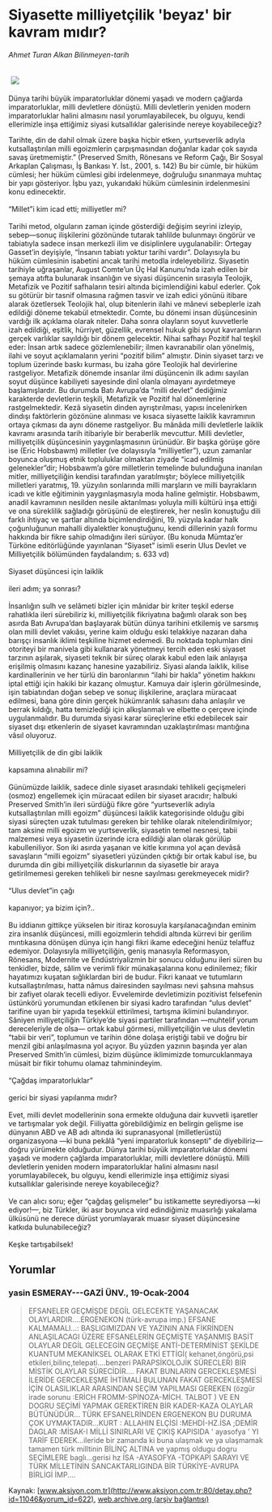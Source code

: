 # Siyasette milliyetçilik 'beyaz' bir kavram mıdır?

*Ahmet Turan Alkan Bilinmeyen-tarih*

<div>
 <font>
  <img border="0" height="1" src="/web/20040525001026im_/http://www.aksiyon.com.tr/images/blank.gif"/>
 </font>
 <font class="content">
  <p>
   <img border="0" hspace="5" src="http://web.archive.org/web/20040525001026im_/http://www.aksiyon.com.tr/resim/475/20.jpg" vspace="5"/>
  </p>
 </font>
 <font class="content">
  Dünya tarihi büyük imparatorluklar dönemi yaşadı ve modern çağlarda imparatorluklar, milli devletlere dönüştü. Milli devletlerin yeniden modern imparatorluklar halini almasını nasıl yorumlayabilecek, bu olguyu, kendi ellerimizle inşa ettiğimiz siyasi kutsallıklar galerisinde nereye koyabileceğiz?
 </font>
 <p>
  <font class="content">
   Tarihte, din de dahil olmak üzere başka hiçbir etken, yurtseverlik adıyla kutsallaştırılan milli egoizmlerin çarpışmasından doğanlar kadar çok sayıda savaş üretmemiştir.” (Preserved Smith, Rönesans ve Reform Çağı, Bir Sosyal Arkaplan Çalışması, İş Bankası Y. İst., 2001, s. 142) Bu bir cümle, bir hüküm cümlesi; her hüküm cümlesi gibi irdelenmeye, doğruluğu sınanmaya muhtaç bir yapı gösteriyor. İşbu yazı, yukarıdaki hüküm cümlesinin irdelenmesini konu edinecektir.
   <br>
    <br/>
    “Millet”i kim icad etti; milliyetler mi?
    <br/>
    <br/>
    Tarihi metod, olguların zaman içinde gösterdiği değişim seyrini izleyip, sebep—sonuç ilişkilerini gözönünde tutarak tahlilde bulunmayı öngörür ve tabiatıyla sadece insan merkezli ilim ve disiplinlere uygulanabilir: Ortegay Gasset’in deyişiyle, “İnsanın tabiatı yoktur tarihi vardır”. Dolayısıyla bu hüküm cümlesinin isabetini ancak tarihi metodla irdeleyebiliriz. Siyasetin tarihiyle uğraşanlar, August Comte’un Üç Hal Kanunu’nda izah edilen bir şemaya atıfta bulunarak insanlığın ve siyasi düşüncenin sırasıyla Teolojik, Metafizik ve Pozitif safhaların tesiri altında biçimlendiğini kabul ederler. Çok su götürür bir tasnif olmasına rağmen tasvir ve izah edici yönünü itibare alarak özetlersek Teolojik hal, olup bitenlerin ilahi ve mânevi sebeplerle izah edildiği döneme tekabül etmektedir. Comte, bu dönemi insan düşüncesinin vardığı ilk açıklama olarak niteler. Daha sonra olayların soyut kuvvetlerle izah edildiği, eşitlik, hürriyet, güzellik, evrensel hukuk gibi soyut kavramların gerçek varlıklar sayıldığı bir dönem gelecektir. Nihai safhayı Pozitif hal teşkil eder: İnsan artık sadece gözlemlenebilir; ilmen kavranabilir olan yönelmiş, ilahi ve soyut açıklamaların yerini “pozitif bilim” almıştır. Dinin siyaset tarzı ve toplum üzerinde baskı kurması, bu izaha göre Teolojik hal devirlerine rastgeliyor. Metafizik dönemde insanlar ilmi düşüncenin ilk adımı sayılan soyut düşünce kabiliyeti sayesinde dinî olanla olmayanı ayırdetmeye başlamışlardır. Bu durumda Batı Avrupa’da “milli devlet” dediğimiz karakterde devletlerin teşkili, Metafizik ve Pozitif hal dönemlerine rastgelmektedir. Kezâ siyasetin dinden ayrıştırılması, yapısı incelenirken dindışı faktörlerin gözönüne alınması ve kısaca siyasette laiklik kavramının ortaya çıkması da aynı döneme rastgeliyor. Bu mânâda milli devletlerle laiklik kavramı arasında tarih itibariyle bir beraberlik mevcuttur. Milli devletler, milliyetçilik düşüncesinin yaygınlaşmasının ürünüdür. Bir başka görüşe göre ise (Eric Hobsbawm) milletler (ve dolayısıyla “milliyetler”), uzun zamanlar boyunca oluşmuş etnik topluluklar olmaktan ziyade “icad edilmiş gelenekler”dir; Hobsbawm’a göre milletlerin temelinde bulunduğuna inanılan mitler, milliyetçiliğin kendisi tarafından yaratılmıştır; böylece milliyetçilik milletleri yaratmış, 19. yüzyılın sonlarında milli marşların ve milli bayrakların icadı ve kitle eğitiminin yaygınlaşmasıyla moda haline gelmiştir. Hobsbawm, anadil kavramının nesilden nesile aktarılması yoluyla milli kültürü inşa ettiği ve ona süreklilik sağladığı görüşünü de eleştirerek, her neslin konuştuğu dili farklı ihtiyaç ve şartlar altında biçimlendirdiğini, 19. yüzyıla kadar halk çoğunluğunun mahalli diyalektler konuştuğunu, kendi dillerinin yazılı formu hakkında bir fikre sahip olmadığını ileri sürüyor. (Bu konuda Mümtaz’er Türköne editörlüğünde yayınlanan “Siyaset” isimli eserin Ulus Devlet ve Milliyetçilik bölümünden faydalandım; s. 633 vd)
    <br/>
    <br/>
    Siyaset düşüncesi için laiklik
    <br/>
    <br/>
    ileri adım; ya sonrası?
    <br/>
    <br/>
    İnsanlığın sulh ve selâmeti bizler için mânidar bir kriter teşkil ederse rahatlıkla ileri sürebiliriz ki, milliyetçilik fikriyatına bağımlı olarak son beş asırda Batı Avrupa’dan başlayarak bütün dünya tarihini etkilemiş ve sarsmış olan milli devlet vakıâsı, yerine kaim olduğu eski telakkiye nazaran daha barışçı insanlık iklimi teşkiline hizmet edemedi. Bu noktada toplumları dini otoriteyi bir manivela gibi kullanarak yönetmeyi tercih eden eski siyaset tarzının aşılarak, siyaseti teknik bir süreç olarak kabul eden laik anlayışa erişilmiş olmasını kazanç hanesine yazabiliriz. Siyasi alanda laiklik, kilise kardinallerinin ve her türlü din baronlarının “ilahi bir hakla” yönetim hakkını iptal ettiği için hakiki bir kazanç olmuştur. Kamuya dair işlerin görülmesinde, işin tabiatından doğan sebep ve sonuç ilişkilerine, araçlara müracaat edilmesi, bana göre dinin gerçek hükümranlık sahasını daha anlaşılır ve berrak kıldığı, hatta temizlediği için alkışlanmalı ve elbette o çerçeve içinde uygulanmalıdır. Bu durumda siyasi karar süreçlerine etki edebilecek sair siyaset dışı etkenlerin de siyaset kavramından uzaklaştırılması mantığına vâsıl oluyoruz.
    <br/>
    <br/>
    Milliyetçilik de din gibi laiklik
    <br/>
    <br/>
    kapsamına alınabilir mi?
    <br/>
    <br/>
    Günümüzde laiklik, sadece dinle siyaset arasındaki tehlikeli geçişmeleri (osmoz) engellemek için müracaat edilen bir siyaset aracıdır; halbuki Preserved Smith’in ileri sürdüğü fikre göre “yurtseverlik adıyla kutsallaştırılan milli egoizm” düşüncesi laiklik kategorisinde olduğu gibi siyasi süreçten uzak tutulması gereken bir tehlike olarak nitelendirilmiyor; tam aksine milli egoizm ve yurtseverlik, siyasetin temel nesnesi, tabii malzemesi veya siyasetin üzerinde icra edildiği alan olarak görülüp kabulleniliyor. Son iki asırda yaşanan ve kitle kırımına yol açan devâsâ savaşların “milli egoizm” siyasetleri yüzünden çıktığı bir ortak kabul ise, bu durumda din gibi milliyetçilik diskurlarının da siyasetle bir araya getirilmemesi gereken tehlikeli bir nesne sayılması gerekmeyecek midir?
    <br/>
    <br/>
    “Ulus devlet”in çağı
    <br/>
    <br/>
    kapanıyor; ya bizim için?..
    <br/>
    <br/>
    Bu iddianın gittikçe yükselen bir itiraz korosuyla karşılanacağından eminim zira insanlık düşüncesi, milli egoizmlerin tehdidi altında kürrevi bir gerilim mıntıkasına dönüşen dünya için hangi fikri ikame edeceğini henüz telaffuz edemiyor. Dolayısıyla milliyetçiliğin, geniş manasıyla Reformasyon, Rönesans, Modernite ve Endüstriyalizmin bir sonucu olduğunu ileri süren bu tenkidler, bizde, sâlim ve verimli fikir münakaşalarına konu edinilemez; fikir hayatımızı kuşatan sığlıklardan biri de budur. Fikri kanaat ve tutumların kutsallaştırılması, hatta nâmus dairesinden sayılması nevi şahsına mahsus bir zafiyet olarak tecelli ediyor. Evvelemirde devletimizin pozitivist felsefenin üstünkörü yorumundan etkilenen bir siyasi kadro tarafından “ulus devlet” tarifine uyan bir yapıda teşekkül ettirilmesi, tartışma iklimini bulandırıyor. Sâniyen milliyetçiliğin Türkiye’de siyasi partiler tarafından —muhtelif yorum dereceleriyle de olsa— ortak kabul görmesi, milliyetçiliğin ve ulus devletin “tabii bir veri”, toplumun ve tarihin döne dolaşa eriştiği tabii ve doğru bir menzil gibi anlaşılmasına yol açıyor. Bu yüzden yazının başında yer alan Preserved Smith’in cümlesi, bizim düşünce iklimimizde tomurcuklanmaya müsait bir fikir tohumu olamaz tahminindeyim.
    <br/>
    <br/>
    “Çağdaş imparatorluklar”
    <br/>
    <br/>
    gerici bir siyasi yapılanma mıdır?
    <br/>
    <br/>
    Evet, milli devlet modellerinin sona ermekte olduğuna dair kuvvetli işaretler ve tartışmalar yok değil. Fiiliyatta görebildiğimiz en belirgin gelişme ise dünyanın ABD ve AB adı altında iki supranasyonal (milletlerüstü) organizasyona —ki buna pekâlâ “yeni imparatorluk konsepti” de diyebiliriz— doğru yürümekte olduğudur. Dünya tarihi büyük imparatorluklar dönemi yaşadı ve modern çağlarda imparatorluklar, milli devletlere dönüştü. Milli devletlerin yeniden modern imparatorluklar halini almasını nasıl yorumlayabilecek, bu olguyu, kendi ellerimizle inşa ettiğimiz siyasi kutsallıklar galerisinde nereye koyabileceğiz?
    <br/>
    <br/>
    Ve can alıcı soru; eğer “çağdaş gelişmeler” bu istikamette seyrediyorsa —ki ediyor!—, biz Türkler, iki asır boyunca vird edindiğimiz muasırlığı yakalama ülküsünü ne derece dürüst yorumlayarak muasır siyaset düşüncesine katkıda bulunabileceğiz?
    <br/>
    <br/>
    Keşke tartışabilsek!
   </br>
  </font>
 </p>
</div>


## Yorumlar

### yasin ESMERAY---GAZİ ÜNV., 19-Ocak-2004
> EFSANELER GEÇMİŞDE DEGİL GELECEKTE YAŞANACAK OLAYLARDIR....ERGENEKON (türk-avrupa imp.) EFSANE KALMAMALI...: 
> BAŞLIGIMIZDAN VE YAZININ ANA FİKRİNDEN ANLAŞILACAGI ÜZERE EFSANELERİN GEÇMİŞTE YAŞANMIŞ BASİT OLAYLAR DEGİL GELECEGİN GEÇMİŞE  ANTİ-DETERMİNİST ŞEKİLDE KUANTUM MEKANİKSEL OLARAK ETKİ ETTİGİ( kehanet,öngörü,psi etkileri,bilinç,telepati....benzeri PARAPSİKOLOJİK SÜRECLER) BİR MİSTİK OLAYLAR SÜRECİDİR.... FAKAT BUNLARIN GERCEKLEŞMESİ İLERİDE GERCEKLEŞME İHTİMALİ BULUNAN FAKAT GERCEKLEŞMESİ İÇİN OLASILIKLAR ARASINDAN SEÇİM YAPILMASI GEREKEN (özgür irade sorunu :ERİCH FROMM-SPİNOZA-MİCH. TALBOT ) VE EN DOGRU SEÇİMİ YAPMAK GEREKTİREN BİR KADER-KAZA OLAYLAR BÜTÜNÜDÜR...    TÜRK EFSANELRİNDEN ERGENEKON BU DURUMA ÇOK UYMAKTADIR...KURT : ALLAHIN ELÇİSİ :MEHDİ-HZ.İSA ;DEMİR DAGLAR :MİSAK-I MİLLİ SINIRLARI VE ÇIKIŞ KAPISIDA   ' ayasofya ' YI TARİF EDEREK...ileride bir zamanda ki buna ulaşmak ve ya ulaşmamak tamamen türk milltinin BİLİNÇ ALTINA  ve yapmış oldugu dogru SEÇİMLERE baglı...gerisi hz İSA -AYASOFYA -TOPKAPI SARAYI VE TÜRK MİLLETİNİN SANCAKTARLIGINDA BİR TÜRKİYE-AVRUPA BİRLİGİ İMP....

Kaynak: [www.aksiyon.com.tr](http://www.aksiyon.com.tr:80/detay.php?id=11046&yorum_id=622), [web.archive.org (arşiv bağlantısı)](http://web.archive.org/web/20040525001026/http://www.aksiyon.com.tr:80/detay.php?id=11046&yorum_id=622)
